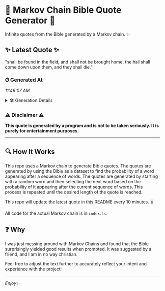 # 📖 Markov Chain Bible Quote Generator 📖

Infinite quotes from the Bible generated by a Markov chain. ✨

## ✨ Latest Quote ✨
"shall be found in the field, and shall not be brought home, the hail shall come down upon them, and they shall die."

### ⏰ Generated At
*11:46:07 AM*

<details>
    <summary>🛠️ Generation Details</summary>
    <p>
        <strong>🌱 Seed:</strong> shall<br>
        <strong>🔄 Iterations:</strong> 22<br>
        <strong>📜 Context History:</strong><br>[ shall ]: be<br>[ shall, be ]: found<br>[ shall, be, found ]: in<br>[ shall, be, found, in ]: the<br>[ shall, be, found, in, the ]: field,<br>[ shall, be, found, in, the, field, ]: and<br>[ be, found, in, the, field,, and ]: shall<br>[ found, in, the, field,, and, shall ]: not<br>[ in, the, field,, and, shall, not ]: be<br>[ the, field,, and, shall, not, be ]: brought<br>[ field,, and, shall, not, be, brought ]: home,<br>[ and, shall, not, be, brought, home, ]: the<br>[ shall, not, be, brought, home,, the ]: hail<br>[ not, be, brought, home,, the, hail ]: shall<br>[ be, brought, home,, the, hail, shall ]: come<br>[ brought, home,, the, hail, shall, come ]: down<br>[ home,, the, hail, shall, come, down ]: upon<br>[ the, hail, shall, come, down, upon ]: them,<br>[ hail, shall, come, down, upon, them, ]: and<br>[ shall, come, down, upon, them,, and ]: they<br>[ come, down, upon, them,, and, they ]: shall<br>[ down, upon, them,, and, they, shall ]: die.<br>
    </p>
</details>

### ⚠️ Disclaimer ⚠️
**This quote is generated by a program and is not to be taken seriously. It is purely for entertainment purposes.**

---

## 🔍 How It Works

This repo uses a Markov chain to generate Bible quotes. The quotes are generated by using the Bible as a dataset to find the probability of a word appearing after a sequence of words. The quotes are generated by starting with a random word and then selecting the next word based on the probability of it appearing after the current sequence of words. This process is repeated until the desired length of the quote is reached.

This repo will update the latest quote in this README every 10 minutes. ⏳

All code for the actual Markov chain is in `index.ts`.

## ❓ Why

I was just messing around with Markov Chains and found that the Bible surprisingly yielded good results when prompted. 
It was suggested by a friend, and I am in no way christian.

Feel free to adjust the text further to accurately reflect your intent and experience with the project!

---

*Enjoy*✨
